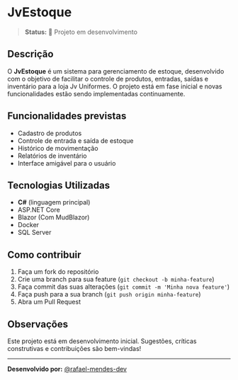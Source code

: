 # JvEstoque

> **Status:** 🚧 Projeto em desenvolvimento

## Descrição

O **JvEstoque** é um sistema para gerenciamento de estoque, desenvolvido com o objetivo de facilitar o controle de produtos, entradas, saídas e inventário para a loja Jv Uniformes. O projeto está em fase inicial e novas funcionalidades estão sendo implementadas continuamente.

## Funcionalidades previstas

- Cadastro de produtos
- Controle de entrada e saída de estoque
- Histórico de movimentação
- Relatórios de inventário
- Interface amigável para o usuário

## Tecnologias Utilizadas

- **C#** (linguagem principal)
- ASP.NET Core
- Blazor (Com MudBlazor)
- Docker
- SQL Server

## Como contribuir

1. Faça um fork do repositório
2. Crie uma branch para sua feature (`git checkout -b minha-feature`)
3. Faça commit das suas alterações (`git commit -m 'Minha nova feature'`)
4. Faça push para a sua branch (`git push origin minha-feature`)
5. Abra um Pull Request

## Observações

Este projeto está em desenvolvimento inicial. Sugestões, críticas construtivas e contribuições são bem-vindas!

---

**Desenvolvido por:** [@rafael-mendes-dev](https://github.com/rafael-mendes-dev)
